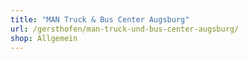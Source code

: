 ```yaml
---
title: "MAN Truck & Bus Center Augsburg"
url: /gersthofen/man-truck-und-bus-center-augsburg/
shop: Allgemein
---
```

